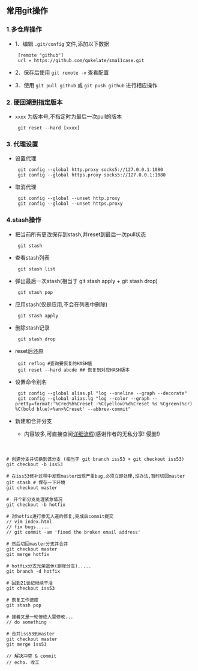 ## 常用git操作
### 1.多仓库操作
 * 1．编辑 `.git/config` 文件,添加以下数据
 
 		[remote "github"]
		url = https://github.com/qokelate/sma11case.git
			
 * 2．保存后使用 `git remote -v` 查看配置
			
 * 3．使用 `git pull github` 或 `git push github` 进行相应操作



### 2. 硬回溯到指定版本
 * `xxxx` 为版本号,不指定时为最后一次pull的版本

		git reset --hard [xxxx]

### 3. 代理设置
 * 设置代理
 
		git config --global http.proxy socks5://127.0.0.1:1080
		git config --global https.proxy socks5://127.0.0.1:1080


 * 取消代理

		git config --global --unset http.proxy  
		git config --global --unset https.proxy

### 4.stash操作
 * 把当前所有更改保存到stash,并reset到最后一次pull状态

		git stash
	
 * 查看stash列表

		git stash list

 * 弹出最后一次stash(相当于 git stash apply + git stash drop)

		git stash pop


 * 应用stash(仅是应用,不会在列表中删除)

		git stash apply


 * 删除stash记录

		git stash drop
		
 * reset后还原
		
		git reflog #查询要恢复的HASH值
		git reset --hard abcde ## 恢复到对应HASH版本
		
 * 设置命令别名

		git config --global alias.pl "log --oneline --graph --decorate"
		git config --global alias.lg "log --color --graph --pretty=format:'%Cred%h%Creset -%C(yellow)%d%Creset %s %Cgreen(%cr) %C(bold blue)<%an>%Creset' --abbrev-commit"
	
 * 新建和合并分支

	* 内容较多,可直接查阅[详细流程](https://git-scm.com/book/zh/v1/Git-%E5%88%86%E6%94%AF-%E5%88%86%E6%94%AF%E7%9A%84%E6%96%B0%E5%BB%BA%E4%B8%8E%E5%90%88%E5%B9%B6)(感谢作者的无私分享! 侵删!)

　

	# 创建分支并切换到该分支 (相当于 git branch iss53 + git checkout iss53)
	git checkout -b iss53
	
	# 在iss53修补过程中发现master出现严重bug,必须立即处理,没办法,暂时切回master
	git stash # 保存一下环境
	git checkout master
	
	#　开个新分支处理紧急情况
	git checkout -b hotfix
	
	# 对hotfix进行惨无人道的修复,完成后commit提交
	// vim index.html
	// fix bugs.....
	// git commit -am 'fixed the broken email address'
	
	# 然后切回master分支并合并
	git checkout master
	git merge hotfix
	
	# hotfix分支光荣退休(删除分支).....
	git branch -d hotfix
	
	# 回到21世纪继续干活
	git checkout iss53
	
	# 恢复工作进度
	git stash pop
	
	# 接着又是一轮惨绝人寰修改...
	// do something
	
	# 合并iss53到master
	git checkout master
	git merge iss53
	
	// 解决冲突 & commit
	// echo. 收工

